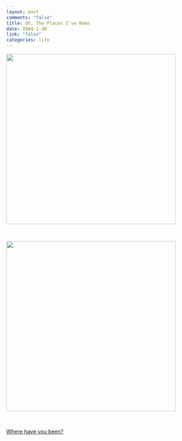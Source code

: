 ```yaml
--- 
layout: post
comments: "false"
title: Oh, The Places I've Been
date: 2004-1-30
link: "false"
categories: life
---
```

<p class="image"><img width="450" src="http://world66.com/myworld66/visitedCountries/colormap?visited=ATCADEGDITLIMXVCCHUKUS"></p><br/>
<p class="image"><img width="450" src="http://world66.com/myworld66/visitedStates/statemap?visited=AKAZARCACOCTDCDEFLGAHIIDILINIAKSKYLAMEMDMAMIMNMSMOMTNENVNHNJNMNYNCNDOHOKORPARISCSDTNTXUTVTVAWAWVWIWY"></p><br/>
<p><a href="http://world66.com/myworld66/visitedStates">Where have you been?</a></p>
